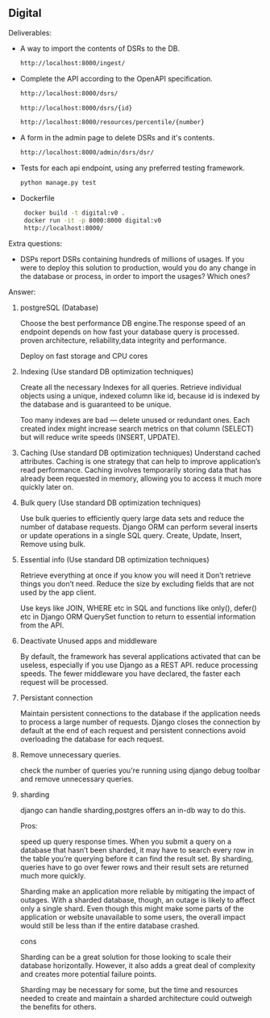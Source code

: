 ## Digital 

Deliverables:

* A way to import the contents of DSRs to the DB.
   ```bash
   http://localhost:8000/ingest/
   ```
* Complete the API according to the OpenAPI specification.
   ```bash
   http://localhost:8000/dsrs/
   ```
   ```bash
   http://localhost:8000/dsrs/{id}
   ```
   ```bash
   http://localhost:8000/resources/percentile/{number}
   ```

* A form in the admin page to delete DSRs and it's contents.
   ```bash
   http://localhost:8000/admin/dsrs/dsr/
   ```
* Tests for each api endpoint, using any preferred testing framework.
   ```bash
   python manage.py test
   ```
* Dockerfile
  ```bash
   docker build -t digital:v0 .
   docker run -it -p 8000:8000 digital:v0
   http://localhost:8000/
   ```

Extra questions:

* DSPs report DSRs containing hundreds of millions of usages. If you were to
  deploy this solution to production, would you do any change in the database
  or process, in order to import the usages? Which ones?

Answer:


1. postgreSQL (Database)

    Choose the best performance DB engine.The response speed of an endpoint
    depends on how fast your database query is processed. proven architecture,
    reliability,data integrity and performance.

    Deploy on fast storage and CPU cores

2. Indexing (Use standard DB optimization techniques)

    Create all the necessary Indexes for all queries.
    Retrieve individual objects using a unique, indexed column like id,
    because id is indexed by the database and is guaranteed to be unique.

    Too many indexes are bad — delete unused or redundant ones.
    Each created index might increase search metrics on that column (SELECT)
    but will reduce write speeds (INSERT, UPDATE).

3. Caching (Use standard DB optimization techniques)
    Understand cached attributes. Caching is one strategy that can help to improve
    application’s read performance. Caching involves temporarily storing data
    that has already been requested in memory, allowing you to access it much
    more quickly later on.

4. Bulk query (Use standard DB optimization techniques)

    Use bulk queries to efficiently query large data sets and reduce the number of
    database requests. Django ORM can perform several inserts or update operations
    in a single SQL query. Create, Update, Insert, Remove using bulk.

5. Essential info (Use standard DB optimization techniques)

    Retrieve everything at once if you know you will need it
    Don’t retrieve things you don’t need.
    Reduce the size by excluding fields that are not used by the app client.

    Use keys like JOIN, WHERE etc in SQL and functions like only(), defer() etc in
    Django ORM QuerySet function to return to essential information from the API.

6. Deactivate Unused apps and middleware

    By default, the framework has several applications activated that can be useless,
    especially if you use Django as a REST API. reduce processing speeds.
    The fewer middleware you have declared, the faster each request
    will be processed.


8. Persistant connection

    Maintain persistent connections to the database if the application needs to
    process a large number of requests. Django closes the connection by default
    at the end of each request and persistent connections avoid overloading the
    database for each request.

9. Remove unnecessary queries.

    check the number of queries you're running using django debug toolbar and
    remove unnecessary queries.

10. sharding

    django can handle sharding,postgres offers an in-db way to do this.

    Pros:

    speed up query response times.
    When you submit a query on a database that hasn’t been sharded, it may have
    to search every row in the table you’re querying before it can find the
    result set. By sharding, queries have to go over fewer rows and their
    result sets are returned much more quickly.

    Sharding make an application more reliable by mitigating the impact of outages.
    With a sharded database, though, an outage is likely to affect only a single shard.
    Even though this might make some parts of the application or website unavailable
    to some users, the overall impact would still be less than if the entire database crashed.

    cons

    Sharding can be a great solution for those looking to scale their database horizontally.
    However, it also adds a great deal of complexity and creates more potential failure points.

    Sharding may be necessary for some, but the time and resources needed to create
    and maintain a sharded architecture could outweigh the benefits for others.
